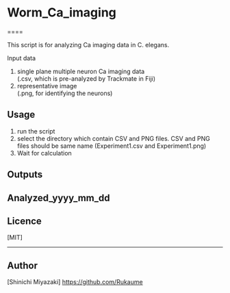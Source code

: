 # Worm_Ca_imaging

====

This script is for analyzing Ca imaging data in C. elegans.  

Input data  
1. single plane multiple neuron Ca imaging data  
(.csv, which is pre-analyzed by Trackmate in Fiji) 
2. representative image   
(.png, for identifying the neurons) 

## Usage  
1. run the script  
2. select the directory which contain CSV and PNG files. CSV and PNG files should be same name (Experiment1.csv and Experiment1.png)  
3. Wait for calculation  

## Outputs  
Analyzed_yyyy_mm_dd  
---  
## Licence  
[MIT]  

---
## Author  
[Shinichi Miyazaki] https://github.com/Rukaume

